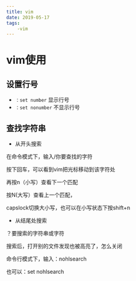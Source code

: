 ```yaml
---
title: vim
date: 2019-05-17
tags:
    -vim
---
```


# vim使用

## 设置行号

- `：set number` 显示行号
- `：set nonumber` 不显示行号

## 查找字符串

- 从开头搜索

在命令模式下，输入/你要查找的字符

按下回车，可以看到vim把光标移动到该字符处

再按n（小写）查看下一个匹配

按N(大写）查看上一个匹配，

capslock切换大小写，也可以在小写状态下按shift+n

- 从结尾处搜索

？要搜索的字符串或字符

搜索后，打开别的文件发现也被高亮了，怎么关闭

命令行模式下，输入：nohlsearch

也可以：set nohlsearch